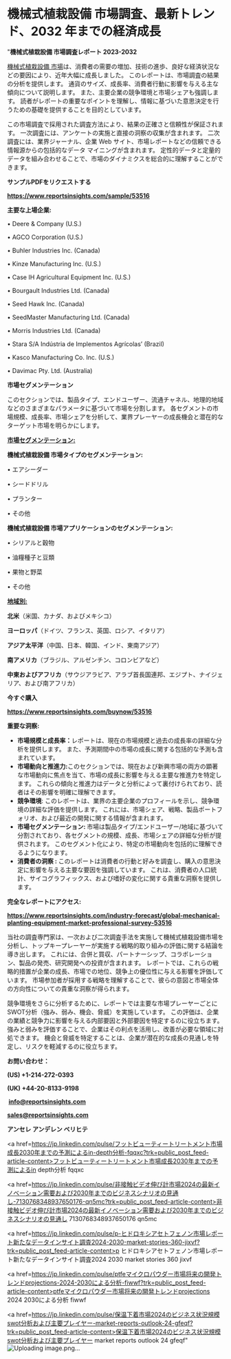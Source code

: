 # 機械式植栽設備 市場調査、最新トレンド、2032 年までの経済成長

"<strong>機械式植栽設備 市場調査レポート 2023-2032</strong>

<a href=https://www.reportsinsights.com/sample/53516>機械式植栽設備 市場</a>は、消費者の需要の増加、技術の進歩、良好な経済状況などの要因により、近年大幅に成長しました。 このレポートは、市場調査の結果の分析を提供します。 通貨のサイズ、成長率、消費者行動に影響を与える主な傾向について説明します。 また、主要企業の競争環境と市場シェアも強調します。 読者がレポートの重要なポイントを理解し、情報に基づいた意思決定を行うための基礎を提供することを目的としています。

この市場調査で採用された調査方法により、結果の正確さと信頼性が保証されます。 一次調査には、アンケートの実施と直接の洞察の収集が含まれます。 二次調査には、業界ジャーナル、企業 Web サイト、市場レポートなどの信頼できる情報源からの包括的なデータ マイニングが含まれます。 定性的データと定量的データを組み合わせることで、市場のダイナミクスを総合的に理解することができます。

<strong><b>サンプルPDFをリクエストする</b></strong>

<a href=https://www.reportsinsights.com/sample/53516><strong><u>https://www.reportsinsights.com/sample/53516</u></strong></a>

<strong>主要な上場企業:</strong>

• Deere & Company (U.S.)

• AGCO Corporation (U.S.)

• Buhler Industries  Inc. (Canada)

• Kinze Manufacturing  Inc. (U.S.)

• Case IH Agricultural Equipment  Inc. (U.S.)

• Bourgault Industries Ltd. (Canada)

• Seed Hawk Inc. (Canada)

• SeedMaster Manufacturing Ltd. (Canada)

• Morris Industries Ltd. (Canada)

• Stara S/A Indústria de Implementos Agrícolas’ (Brazil)

• Kasco Manufacturing Co.  Inc. (U.S.)

• Davimac Pty. Ltd. (Australia)

<strong>市場セグメンテーション</strong>

このセクションでは、製品タイプ、エンドユーザー、流通チャネル、地理的地域などのさまざまなパラメータに基づいて市場を分割します。 各セグメントの市場規模、成長率、市場シェアを分析して、業界プレーヤーの成長機会と潜在的なターゲット市場を明らかにします。

<strong><u>市場セグメンテーション</u></strong><strong><u>:</u></strong>

<strong>機械式植栽設備 市場タイプのセグメンテーション:</strong>

• エアシーダー

• シードドリル

• プランター

• その他

<strong>機械式植栽設備 市場アプリケーションのセグメンテーション:</strong>

• シリアルと穀物

• 油糧種子と豆類

• 果物と野菜

• その他

<strong><u>地域別</u></strong><strong><u>:</u></strong>

<strong>北米</strong>（米国、カナダ、およびメキシコ）

<strong>ヨーロッパ</strong>（ドイツ、フランス、英国、ロシア、イタリア）

<strong>アジア太平洋</strong>（中国、日本、韓国、インド、東南アジア）

<strong>南アメリカ</strong>（ブラジル、アルゼンチン、コロンビアなど）

<strong>中東およびアフリカ</strong>（サウジアラビア、アラブ首長国連邦、エジプト、ナイジェリア、および南アフリカ）

<strong>今すぐ購入</strong>

<a href=https://www.reportsinsights.com/buynow/53516><strong><u>https://www.reportsinsights.com/buynow/53516</u></strong></a>

<strong>重要な洞察:</strong>
<ul>
  <li><strong>市場規模と成長率：</strong>レポートは、現在の市場規模と過去の成長率の詳細な分析を提供します。 また、予測期間中の市場の成長に関する包括的な予測も含まれています。</li>
  <li><strong>市場動向と推進力:</strong>このセクションでは、現在および新興市場の両方の顕著な市場動向に焦点を当て、市場の成長に影響を与える主要な推進力を特定します。 これらの傾向と推進力はデータと分析によって裏付けられており、読者はその影響を明確に理解できます。</li>
  <li><strong>競争環境</strong>: このレポートは、業界の主要企業のプロフィールを示し、競争環境の詳細な評価を提供します。 これには、市場シェア、戦略、製品ポートフォリオ、および最近の開発に関する情報が含まれます。</li>
  <li><strong>市場セグメンテーション: </strong>市場は製品タイプ/エンドユーザー/地域に基づいて分割されており、各セグメントの規模、成長、市場シェアの詳細な分析が提供されます。 このセグメント化により、特定の市場動向を包括的に理解できるようになります。</li>
  <li><strong>消費者の洞察 : </strong>このレポートは消費者の行動と好みを調査し、購入の意思決定に影響を与える主要な要因を強調しています。 これは、消費者の人口統計、サイコグラフィックス、および嗜好の変化に関する貴重な洞察を提供します。</li>
</ul>
<strong>完全なレポートにアクセス:</strong>

<a href=https://www.reportsinsights.com/industry-forecast/global-mechanical-planting-equipment-market-professional-survey-53516><strong><u><b>https://www.reportsinsights.com/industry-forecast/global-mechanical-planting-equipment-market-professional-survey-53516</b></u></strong></a>

当社の調査専門家は、一次および二次調査手法を実施して機械式植栽設備市場を分析し、トップキープレーヤーが実施する戦略的取り組みの評価に関する結論を導き出します。 これには、合併と買収、パートナーシップ、コラボレーション、製品の発売、研究開発への投資が含まれます。 レポートでは、これらの戦略的措置が企業の成長、市場での地位、競争上の優位性に与える影響を評価しています。 市場参加者が採用する戦略を理解することで、彼らの意図と市場全体の方向性についての貴重な洞察が得られます。

競争環境をさらに分析するために、レポートでは主要な市場プレーヤーごとにSWOT分析（強み、弱み、機会、脅威）を実施しています。 この評価は、企業の業績と競争力に影響を与える内部要因と外部要因を特定するのに役立ちます。 強みと弱みを評価することで、企業はその利点を活用し、改善が必要な領域に対処できます。 機会と脅威を特定することは、企業が潜在的な成長の見通しを特定し、リスクを軽減するのに役立ちます。

<strong>お問い合わせ：</strong>

<strong>(US) +1-214-272-0393</strong>

<strong>(UK) +44-20-8133-9198</strong>

<strong> </strong><a href=info@reportsinsights.com><strong><u>info@reportsinsights.com</u></strong></a>

<a href=sales@reportsinsights.com><strong><u>sales@reportsinsights.com</u></strong></a>

<strong>アンセレ アンデレン ベリヒテ</strong>

<a href=https://jp.linkedin.com/pulse/フットビューティートリートメント市場成長2030年までの予測によるin-depth分析-fqqxc?trk=public_post_feed-article-content>フットビューティートリートメント市場成長2030年までの予測によるin depth分析 fqqxc</a>

<a href=https://jp.linkedin.com/pulse/非接触ビデオ伸び計市場2024の最新イノベーション需要および2030年までのビジネスシナリオの見通し-7130768348937650176-qn5mc?trk=public_post_feed-article-content>非接触ビデオ伸び計市場2024の最新イノベーション需要および2030年までのビジネスシナリオの見通し 7130768348937650176 qn5mc</a>

<a href=https://jp.linkedin.com/pulse/p-ヒドロキシアセトフェノン市場レポート新たなデータインサイト調査2024-2030-market-stories-360-jixvf?trk=public_post_feed-article-content>p ヒドロキシアセトフェノン市場レポート新たなデータインサイト調査2024 2030 market stories 360 jixvf</a>

<a href=https://jp.linkedin.com/pulse/ptfeマイクロパウダー市場将来の開発トレンドprojections-2024-2030による分析-fiwwf?trk=public_post_feed-article-content>ptfeマイクロパウダー市場将来の開発トレンドprojections 2024 2030による分析 fiwwf</a>

<a href=https://jp.linkedin.com/pulse/保温下着市場2024のビジネス状況規模swot分析および主要プレイヤー-market-reports-outlook-24-gfeqf?trk=public_post_feed-article-content>保温下着市場2024のビジネス状況規模swot分析および主要プレイヤー market reports outlook 24 gfeqf</a>"
![Uploading image.png…]()

